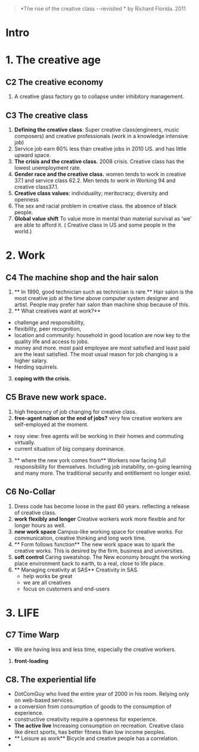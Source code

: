 > *The rise of the creative class --revisited *  by Richard Florida. 2011

# Intro

# 1. The creative age
## C2 The creative economy
1.  A creative glass factory go to collapse under inhibitory management.
## C3 The creative class
1. **Defining the creative class**: Super creative class(engineers, music composers) and creative professionals (work in a knowledge intensive job)
2. Service job earn 60% less than creative jobs in 2010 US. and has little upward space.
3. **The crisis and the creative class.** 2008  crisis. Creative class has the lowest unemployment rate.
4. **Gender race and the creative class.** women tends to work in creative 37.1 and service class 62.2. Men tends to work in Working 94 and creative class37.1.
5. **Creative class values**: individuality; meritocracy; diversity and openness
6. The sex and racial problem in creative class. the absence of black people.
7. **Global value shift** To value more in mental than material survival as 'we' are able to afford it. ( Creative class in US and some people in the world.)

# 2. Work
## C4 The machine shop and the hair salon
1.  ** In 1990, good technician such as technician is rare.** Hair salon is the most creative job at the time above computer system designer and artist. People may prefer hair salon than machine shop because of this. 
2. ** What creatives want at work?** 
- challenge and responsibility, 
- flexibility, peer recognition, 
- location and community: household in good location are now key to the quality life and access to jobs.
- money and more. most paid employee are most satisfied and least paid are the least satisfied. The most usual reason for job changing is a higher salary.
- Herding squirrels.
3. **coping with the crisis.**
## C5 Brave new work space.
1. high frequency of job changing for creative class.
2. **free-agent nation or the end of jobs?** very few creative workers are self-employed at the moment. 
 - rosy view: free agents will be working in their homes and commuting virtually.
 - current situation of big company dominance.
3. ** where the new york comes from**  Workers now facing full responsibility for themselves. Including job instability, on-going learning and many more. The traditional security and entitlement no longer exist. 
## C6 No-Collar
1. Dress code has become loose in the past 60  years. reflecting a release of creative class.
2. **work flexibly and longer** Creative workers work more flexible and for longer hours as well.
3. **new work space** Campus-like working space for creative works. For communication, creative thinking and long work time.
4. ** Form follows function**  The new work space was to spark the creative works. This is desired by the firm, business and universities.
5. **soft control** Caring sweatshop. The New economy brought the working place environment back to earth, to a real, close to life place.
6. ** Managing creativity at SAS** Creativity in SAS.
	- help works be great
	- we are all creatives 
	- focus on customers and end-users

# 3. LIFE
## C7 Time Warp
- We are having less and less time, especially the creative workers.
1. **front-loading**
## C8. The experiential life
- DotComGuy who lived the entire year of 2000 in his room. Relying only on web-based services.
- a conversion from consumption of goods to the consumption of experience.
- constructive creativity require a openness for experience.
- **The active live** Increasing consumption on recreation. Creative class like direct sports, has better fitness than low income peoples.
- ** Leisure as work** Bicycle and creative people has a correlation.
- 
<!--stackedit_data:
eyJoaXN0b3J5IjpbLTc5NTg0MTIsLTExMjUxOTU3MTIsMTU5OD
gxMDk0OCwxMzc3NTEzNDc5LDk4ODcxNzgzMCwtOTM1NDg0ODI3
LDE2NjA3NDMyNjQsNTIyNjg5MTM1LDE4MDA0OTE3MTEsLTIwMD
EyMjQwODYsLTE4NjAxNDE0NzIsOTI5ODU3NjExLDQ4NTU4Mzks
ODc2NTYwNzEsLTE0Mzg1MjEwODgsMTI1ODczNTIwMSwtMzg0Mz
UzOTU1LDE4MTQ3MTQ3NTYsMTUxMTAwMzg5NCwtMTY2Mzc3Nzcw
MF19
-->